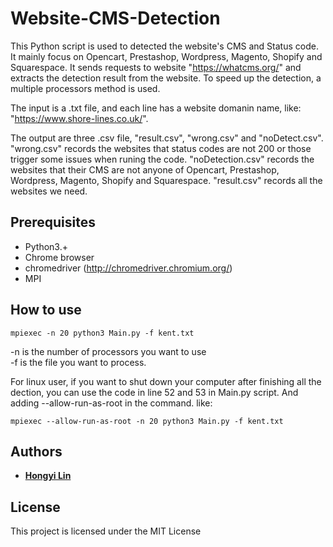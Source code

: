 # Website-CMS-Detection

This Python script is used to detected the website's CMS and Status code. It mainly focus on Opencart, Prestashop, Wordpress, Magento, Shopify and Squarespace. It sends requests to website "https://whatcms.org/" and extracts the detection result from the website. To speed up the detection, a multiple processors method is used.

The input is a .txt file, and each line has a website domanin name, like: "https://www.shore-lines.co.uk/".

The output are three .csv file, "result.csv", "wrong.csv" and "noDetect.csv". "wrong.csv" records the websites that status codes are not 200 or those trigger some issues when runing the code. "noDetection.csv" records the websites that their CMS are not anyone of Opencart, Prestashop, Wordpress, Magento, Shopify and Squarespace. "result.csv"  records all the websites we need.

## Prerequisites
- Python3.+
- Chrome browser
- chromedriver (http://chromedriver.chromium.org/)
- MPI

## How to use
```
mpiexec -n 20 python3 Main.py -f kent.txt
```
-n is the number of processors you want to use<br>
-f is the file you want to process.<br>

For linux user, if you want to shut down your computer after finishing all the dection, you can use the code in line 52 and 53 in Main.py script. And adding --allow-run-as-root in the command. like:
```
mpiexec --allow-run-as-root -n 20 python3 Main.py -f kent.txt
```
## Authors

* **[Hongyi Lin](https://github.com/Hongyil1)** 

## License

This project is licensed under the MIT License

